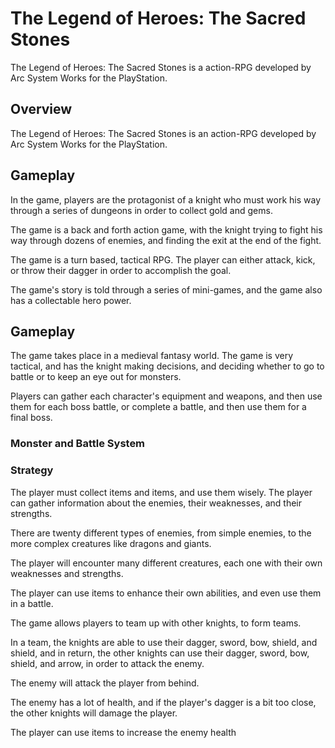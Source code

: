 # The Legend of Heroes: The Sacred Stones

The Legend of Heroes: The Sacred Stones is a action-RPG developed by Arc System Works for the PlayStation.

## Overview

The Legend of Heroes: The Sacred Stones is an action-RPG developed by Arc System Works for the PlayStation.

## Gameplay

In the game, players are the protagonist of a knight who must work his way through a series of dungeons in order to collect gold and gems.

The game is a back and forth action game, with the knight trying to fight his way through dozens of enemies, and finding the exit at the end of the fight.

The game is a turn based, tactical RPG. The player can either attack, kick, or throw their dagger in order to accomplish the goal.

The game's story is told through a series of mini-games, and the game also has a collectable hero power.

## Gameplay

The game takes place in a medieval fantasy world. The game is very tactical, and has the knight making decisions, and deciding whether to go to battle or to keep an eye out for monsters.

Players can gather each character's equipment and weapons, and then use them for each boss battle, or complete a battle, and then use them for a final boss.

### Monster and Battle System

### Strategy

The player must collect items and items, and use them wisely. The player can gather information about the enemies, their weaknesses, and their strengths.

There are twenty different types of enemies, from simple enemies, to the more complex creatures like dragons and giants.

The player will encounter many different creatures, each one with their own weaknesses and strengths.

The player can use items to enhance their own abilities, and even use them in a battle.

The game allows players to team up with other knights, to form teams.

In a team, the knights are able to use their dagger, sword, bow, shield, and shield, and in return, the other knights can use their dagger, sword, bow, shield, and arrow, in order to attack the enemy.

The enemy will attack the player from behind.

The enemy has a lot of health, and if the player's dagger is a bit too close, the other knights will damage the player.

The player can use items to increase the enemy health